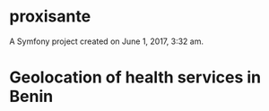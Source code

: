 proxisante
==========

A Symfony project created on June 1, 2017, 3:32 am.
# Geolocation of health services in Benin
